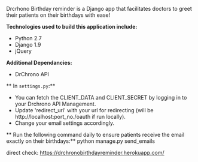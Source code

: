 
Drcrhono Birthday reminder is a Django app that facilitates doctors to greet their patients on their birthdays with ease!

**Technologies used to build this application include:**
* Python 2.7
* Django 1.9
* jQuery

**Additional Dependancies:**
* DrChrono API

** In `settings.py`:**
* You can fetch the CLIENT_DATA and CLIENT_SECRET by logging in to your Drchrono API Management.
* Update 'redirect_url' with your url for redirecting (will be http://localhost:port_no./oauth if run locally).
* Change your email settings accordingly.



** Run the following command daily to ensure patients receive the email exactly on their birthdays:**
      python manage.py send_emails
      
 
 
direct check: https://drchronobirthdayreminder.herokuapp.com/
      
